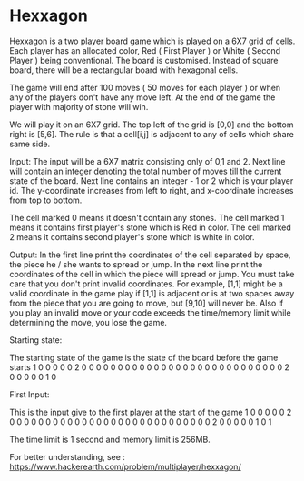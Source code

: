 # Hexxagon

Hexxagon is a two player board game which is played on a 6X7 grid of cells. Each player has an allocated color, Red ( First Player ) or White ( Second Player ) being conventional.
The board is customised. Instead of square board, there will be a rectangular board with hexagonal cells. 

The game will end after 100 moves ( 50 moves for each player ) or when any of the players don't have any move left. At the end of the game the player with majority of stone will win.

We will play it on an 6X7 grid. The top left of the grid is [0,0] and the bottom right is [5,6]. The rule is that a cell[i,j] is adjacent to any of cells which share same side.

Input:
The input will be a 6X7 matrix consisting only of 0,1 and 2. Next line will contain an integer denoting the total number of moves till the current state of the board. Next line contains an integer - 1 or 2 which is your player id.
The y-coordinate increases from left to right, and x-coordinate increases from top to bottom.

The cell marked 0 means it doesn't contain any stones. The cell marked 1 means it contains first player's stone which is Red in color. The cell marked 2 means it contains second player's stone which is white in color.

Output:
In the first line print the coordinates of the cell separated by space, the piece he / she wants to spread or jump. In the next line print the coordinates of the cell in which the piece will spread or jump. 
You must take care that you don't print invalid coordinates. 
For example, [1,1] might be a valid coordinate in the game play if [1,1] is adjacent or is at two spaces away from the piece that you are going to move, 
but [9,10] will never be. Also if you play an invalid move or your code exceeds the time/memory limit while determining the move, you lose the game.

Starting state:

The starting state of the game is the state of the board before the game starts
1 0 0 0 0 0 2
0 0 0 0 0 0 0
0 0 0 0 0 0 0
0 0 0 0 0 0 0
0 0 0 0 0 0 0
2 0 0 0 0 0 1
0

First Input: 

This is the input give to the first player at the start of the game
1 0 0 0 0 0 2
0 0 0 0 0 0 0
0 0 0 0 0 0 0
0 0 0 0 0 0 0
0 0 0 0 0 0 0
2 0 0 0 0 0 1
0
1

The time limit is 1 second and memory limit is 256MB.

For better understanding, see : 
https://www.hackerearth.com/problem/multiplayer/hexxagon/
